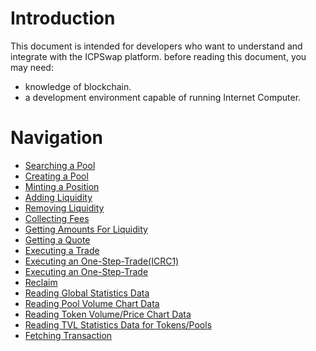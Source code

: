 # Introduction

This document is intended for developers who want to understand and integrate with the ICPSwap platform. before reading this document, you may need:
+ knowledge of blockchain.
+ a development environment capable of running Internet Computer.

# Navigation

+ [Searching a Pool](./01.SwapFactory/01.Searching_a_Pool.md)
+ [Creating a Pool](./01.SwapFactory/02.Creating_a_Pool.md)
+ [Minting a Position](./02.SwapPool/Liquidity/01.Minting_a_Position.md)
+ [Adding Liquidity](./02.SwapPool/Liquidity/02.Adding_Liquidity.md)
+ [Removing Liquidity](./02.SwapPool/Liquidity/03.Removing_Liquidity.md)
+ [Collecting Fees](./02.SwapPool/Liquidity/04.Collecting_Fees.md)
+ [Getting Amounts For Liquidity](./02.SwapPool/Liquidity/05.Getting_Amounts_For_Liquidity.md)
+ [Getting a Quote](./02.SwapPool/Swap/01.Getting_a_Quote.md)
+ [Executing a Trade](./02.SwapPool/Swap/02.Executing_a_Trade.md)
+ [Executing an One-Step-Trade(ICRC1)](./02.SwapPool/Swap/03.Executing_DepositAndSwap.md)
+ [Executing an One-Step-Trade](./02.SwapPool/Swap/04.Executing_DepositFromAndSwap.md)
+ [Reclaim](./02.SwapPool/Token/01.Reclaim.md)
+ [Reading Global Statistics Data](./03.SwapInformation/01.Fetching_Global_Info.md/#reading-global-statistics-data)
+ [Reading Pool Volume Chart Data](./03.SwapInformation/02.Fetching_Pool_Info.md/#reading-pool-volume-chart-data)
+ [Reading Token Volume/Price Chart Data](./03.SwapInformation/03.Fetching_Token_Info.md)
+ [Reading TVL Statistics Data for Tokens/Pools](./03.SwapInformation/04.Fetching_TVL_Info.md)
+ [Fetching Transaction](./03.SwapInformation/05.Fetching_Transaction.md)
